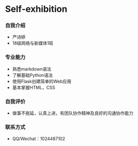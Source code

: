 # Self-exhibition
### 自我介绍
- 严诗婷
- 18级网络与新媒体1班
### 专业能力
- 熟悉markdown语法
- 了解基础Python语法
- 使用Flask创建简单的Web应用
- 基本掌握HTML，CSS
###  自我评价
- 做事不拖延，认真上进，有团队协作精神及良好的沟通协作能力
### 联系方式
- QQ/Wechat：1024487102
